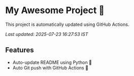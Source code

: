 # My Awesome Project 🚀

This project is automatically updated using GitHub Actions.

_Last updated: 2025-07-23 16:27:53 IST_

## Features
- Auto-update README using Python 🐍
- Auto Git push with GitHub Actions 🤖

